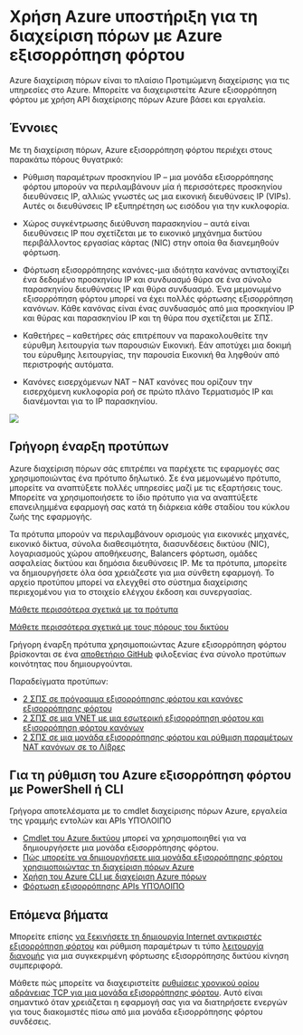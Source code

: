 <properties
   pageTitle="Azure υποστήριξη για τη διαχείριση πόρων για εξισορρόπηση φόρτου | Microsoft Azure "
   description="Χρήση του powershell για εξισορρόπηση φόρτου με τη διαχείριση πόρων Azure. Με τη χρήση προτύπων για εξισορρόπηση φόρτου"
   services="load-balancer"
   documentationCenter="na"
   authors="sdwheeler"
   manager="carmonm"
   editor="tysonn" />
<tags
   ms.service="load-balancer"
   ms.devlang="na"
   ms.topic="article"
   ms.tgt_pltfrm="na"
   ms.workload="infrastructure-services"
   ms.date="10/24/2016"
   ms.author="sewhee" />


# <a name="using-azure-resource-manager-support-with-azure-load-balancer"></a>Χρήση Azure υποστήριξη για τη διαχείριση πόρων με Azure εξισορρόπηση φόρτου

Azure διαχείριση πόρων είναι το πλαίσιο Προτιμώμενη διαχείρισης για τις υπηρεσίες στο Azure. Μπορείτε να διαχειριστείτε Azure εξισορρόπηση φόρτου με χρήση API διαχείρισης πόρων Azure βάσει και εργαλεία.

## <a name="concepts"></a>Έννοιες

Με τη διαχείριση πόρων, Azure εξισορρόπηση φόρτου περιέχει στους παρακάτω πόρους θυγατρικό:

- Ρύθμιση παραμέτρων προσκηνίου IP – μια μονάδα εξισορρόπησης φόρτου μπορούν να περιλαμβάνουν μία ή περισσότερες προσκηνίου διευθύνσεις IP, αλλιώς γνωστές ως μια εικονική διευθύνσεις IP (VIPs). Αυτές οι διευθύνσεις IP εξυπηρέτηση ως εισόδου για την κυκλοφορία.

- Χώρος συγκέντρωσης διεύθυνση παρασκηνίου – αυτά είναι διευθύνσεις IP που σχετίζεται με το εικονικό μηχάνημα δικτύου περιβάλλοντος εργασίας κάρτας (NIC) στην οποία θα διανεμηθούν φόρτωση.

- Φόρτωση εξισορρόπησης κανόνες-μια ιδιότητα κανόνας αντιστοιχίζει ένα δεδομένο προσκηνίου IP και συνδυασμό θύρα σε ένα σύνολο παρασκηνίου διευθύνσεις IP και θύρα συνδυασμό. Ένα μεμονωμένο εξισορρόπηση φόρτου μπορεί να έχει πολλές φόρτωσης εξισορρόπηση κανόνων. Κάθε κανόνας είναι ένας συνδυασμός από μια προσκηνίου IP και θύρας και παρασκηνίου IP και τη θύρα που σχετίζεται με ΣΠΣ.

- Καθετήρες – καθετήρες σάς επιτρέπουν να παρακολουθείτε την εύρυθμη λειτουργία των παρουσιών Εικονική. Εάν αποτύχει μια δοκιμή του εύρυθμης λειτουργίας, την παρουσία Εικονική θα ληφθούν από περιστροφής αυτόματα.

- Κανόνες εισερχόμενων NAT – NAT κανόνες που ορίζουν την εισερχόμενη κυκλοφορία ροή σε πρώτο πλάνο Τερματισμός IP και διανέμονται για το IP παρασκηνίου.

![](./media/load-balancer-arm/load-balancer-arm.png)

## <a name="quickstart-templates"></a>Γρήγορη έναρξη προτύπων

Azure διαχείριση πόρων σάς επιτρέπει να παρέχετε τις εφαρμογές σας χρησιμοποιώντας ένα πρότυπο δηλωτικό. Σε ένα μεμονωμένο πρότυπο, μπορείτε να αναπτύξετε πολλές υπηρεσίες μαζί με τις εξαρτήσεις τους. Μπορείτε να χρησιμοποιήσετε το ίδιο πρότυπο για να αναπτύξετε επανειλημμένα εφαρμογή σας κατά τη διάρκεια κάθε σταδίου του κύκλου ζωής της εφαρμογής.

Τα πρότυπα μπορούν να περιλαμβάνουν ορισμούς για εικονικές μηχανές, εικονικό δίκτυα, σύνολα διαθεσιμότητα, διασυνδέσεις δικτύου (NIC), λογαριασμούς χώρου αποθήκευσης, Balancers φόρτωση, ομάδες ασφαλείας δικτύου και δημόσια διευθύνσεις IP. Με τα πρότυπα, μπορείτε να δημιουργήσετε όλα όσα χρειάζεστε για μια σύνθετη εφαρμογή. Το αρχείο προτύπου μπορεί να ελεγχθεί στο σύστημα διαχείρισης περιεχομένου για το στοιχείο ελέγχου έκδοση και συνεργασίας.

[Μάθετε περισσότερα σχετικά με τα πρότυπα](http://go.microsoft.com/fwlink/?LinkId=544798)

[Μάθετε περισσότερα σχετικά με τους πόρους του δικτύου](../virtual-network/resource-groups-networking.md)

Γρήγορη έναρξη πρότυπα χρησιμοποιώντας Azure εξισορρόπηση φόρτου βρίσκονται σε ένα [αποθετήριο GitHub](https://github.com/Azure/azure-quickstart-templates) φιλοξενίας ένα σύνολο προτύπων κοινότητας που δημιουργούνται.

Παραδείγματα προτύπων:

- [2 ΣΠΣ σε πρόγραμμα εξισορρόπησης φόρτου και κανόνες εξισορρόπησης φόρτου](http://go.microsoft.com/fwlink/?LinkId=544799)
- [2 ΣΠΣ σε μια VNET με μια εσωτερική εξισορρόπηση φόρτου και εξισορρόπηση φόρτου κανόνων](http://go.microsoft.com/fwlink/?LinkId=544800)
- [2 ΣΠΣ σε μια μονάδα εξισορρόπησης φόρτου και ρύθμιση παραμέτρων NAT κανόνων σε το Λίβρες](http://go.microsoft.com/fwlink/?LinkId=544801)


## <a name="setting-up-azure-load-balancer-with-a-powershell-or-cli"></a>Για τη ρύθμιση του Azure εξισορρόπηση φόρτου με PowerShell ή CLI

Γρήγορα αποτελέσματα με το cmdlet διαχείρισης πόρων Azure, εργαλεία της γραμμής εντολών και APIs ΥΠΌΛΟΙΠΟ

- [Cmdlet του Azure δικτύου](https://msdn.microsoft.com/library/azure/mt163510.aspx) μπορεί να χρησιμοποιηθεί για να δημιουργήσετε μια μονάδα εξισορρόπησης φόρτου.
- [Πώς μπορείτε να δημιουργήσετε μια μονάδα εξισορρόπησης φόρτου χρησιμοποιώντας τη διαχείριση πόρων Azure](load-balancer-get-started-ilb-arm-ps.md)
- [Χρήση του Azure CLI με διαχείριση Azure πόρων](../xplat-cli-azure-resource-manager.md)
- [Φόρτωση εξισορρόπησης APIs ΥΠΌΛΟΙΠΟ](https://msdn.microsoft.com/library/azure/mt163651.aspx)


## <a name="next-steps"></a>Επόμενα βήματα

Μπορείτε επίσης [να ξεκινήσετε τη δημιουργία Internet αντικριστές εξισορρόπηση φόρτου](load-balancer-get-started-internet-arm-ps.md) και ρύθμιση παραμέτρων τι τύπο [λειτουργία διανομής](load-balancer-distribution-mode.md) για μια συγκεκριμένη φόρτωσης εξισορρόπησης δικτύου κίνηση συμπεριφορά.

Μάθετε πώς μπορείτε να διαχειριστείτε [ρυθμίσεις χρονικού ορίου αδράνειας TCP για μια μονάδα εξισορρόπησης φόρτου](load-balancer-tcp-idle-timeout.md). Αυτό είναι σημαντικό όταν χρειάζεται η εφαρμογή σας για να διατηρήσετε ενεργών για τους διακομιστές πίσω από μια μονάδα εξισορρόπησης φόρτου συνδέσεις.
